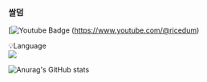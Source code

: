 ### 쌀덤

[![Youtube Badge](https://img.shields.io/badge/Youtube-ff0000?style=flat-square&logo=youtube&link=https://www.youtube.com/@ricedum) (https://www.youtube.com/@ricedum) 

<p display="inline-block">
    💡Language <br>
    <img src="https://img.shields.io/badge/JAVA-007396?style=for-the-badge&logo=java&logoColor=white">
</p>

![Anurag's GitHub stats](https://github-readme-stats.vercel.app/api?username=ricedum&show_icons=true&theme=radical)

